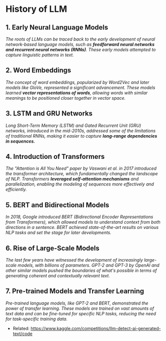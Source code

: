 # History of LLM

## 1. Early Neural Language Models
*The roots of LLMs can be traced back to the early development of neural network-based language models, such as **feedforward neural networks and recurrent neural networks (RNNs)**. These early models attempted to capture linguistic patterns in text.*


## 2. Word Embeddings
*The concept of word embeddings, popularized by Word2Vec and later models like GloVe, represented a significant advancement. These models learned **vector representations of words**, allowing words with similar meanings to be positioned closer together in vector space.*

## 3. LSTM and GRU Networks
*Long Short-Term Memory (LSTM) and Gated Recurrent Unit (GRU) networks, introduced in the mid-2010s, addressed some of the limitations of traditional RNNs, making it easier to capture **long-range dependencies in sequences.***

## 4. Introduction of Transformers
*The "Attention is All You Need" paper by Vaswani et al. in 2017 introduced the transformer architecture, which fundamentally changed the landscape of NLP. Transformers **leveraged self-attention mechanisms** and parallelization, enabling the modeling of sequences more effectively and efficiently.*

## 5. BERT and Bidirectional Models
*In 2018, Google introduced BERT (Bidirectional Encoder Representations from Transformers), which allowed models to understand context from both directions in a sentence. BERT achieved state-of-the-art results on various NLP tasks and set the stage for later developments.*

## 6. Rise of Large-Scale Models
*The last few years have witnessed the development of increasingly large-scale models, with billions of parameters. GPT-2 and GPT-3 by OpenAI and other similar models pushed the boundaries of what's possible in terms of generating coherent and contextually relevant text.*

## 7. Pre-trained Models and Transfer Learning
*Pre-trained language models, like GPT-2 and BERT, demonstrated the power of transfer learning. These models are trained on vast amounts of text data and can be fine-tuned for specific NLP tasks, reducing the need for task-specific training data.*

* Related: https://www.kaggle.com/competitions/llm-detect-ai-generated-text/code
